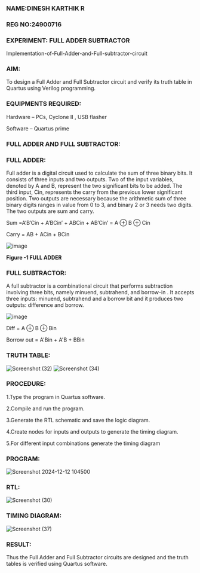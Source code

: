 ### NAME:DINESH KARTHIK R
### REG NO:24900716
### EXPERIMENT: FULL ADDER SUBTRACTOR

Implementation-of-Full-Adder-and-Full-subtractor-circuit

### AIM:

To design a Full Adder and Full Subtractor circuit and verify its truth table in Quartus using Verilog programming.

### EQUIPMENTS REQUIRED:

Hardware – PCs, Cyclone II , USB flasher

Software – Quartus prime

### FULL ADDER AND FULL SUBTRACTOR:

### FULL ADDER:

Full adder is a digital circuit used to calculate the sum of three binary bits. It consists of three inputs and two outputs. Two of the input variables, denoted by A and B, represent the two significant bits to be added. The third input, Cin, represents the carry from the previous lower significant position. Two outputs are necessary because the arithmetic sum of three binary digits ranges in value from 0 to 3, and binary 2 or 3 needs two digits. The two outputs are sum and carry.

Sum =A’B’Cin + A’BCin’ + ABCin + AB’Cin’ = A ⊕ B ⊕ Cin 

Carry = AB + ACin + BCin

![image](https://github.com/naavaneetha/FULL_ADDER_SUBTRACTOR/assets/154305477/0f30ba51-5ffb-4198-845f-18e054f675e7)

**Figure -1 FULL ADDER**

### FULL SUBTRACTOR:

A full subtractor is a combinational circuit that performs subtraction involving three bits, namely minuend, subtrahend, and borrow-in . It accepts three inputs: minuend, subtrahend and a borrow bit and it produces two outputs: difference and borrow.

![image](https://github.com/naavaneetha/FULL_ADDER_SUBTRACTOR/assets/154305477/02b24f51-ab51-4304-9ad6-7b81ffc1ead5)

Diff = A ⊕ B ⊕ Bin 

Borrow out = A'Bin + A'B + BBin

### TRUTH TABLE:
![Screenshot (32)](https://github.com/user-attachments/assets/45a1254e-ea7a-4c2b-81fb-af79048e84b4)
![Screenshot (34)](https://github.com/user-attachments/assets/a95e88de-b756-4694-ac91-e7be69306887)

### PROCEDURE:
1.Type the program in Quartus software.

2.Compile and run the program.

3.Generate the RTL schematic and save the logic diagram.

4.Create nodes for inputs and outputs to generate the timing diagram.

5.For different input combinations generate the timing diagram

### PROGRAM:
![Screenshot 2024-12-12 104500](https://github.com/user-attachments/assets/c33ba59e-dc84-4d69-a08d-85947b61b2c7)

### RTL:
![Screenshot (30)](https://github.com/user-attachments/assets/0c25791a-da25-4a94-939e-aa028105d98c)

### TIMING DIAGRAM:
![Screenshot (37)](https://github.com/user-attachments/assets/2c40513e-a854-4049-a40f-91a631e7a436)

### RESULT:

Thus the Full Adder and Full Subtractor circuits are designed and the truth tables is verified using Quartus software.



